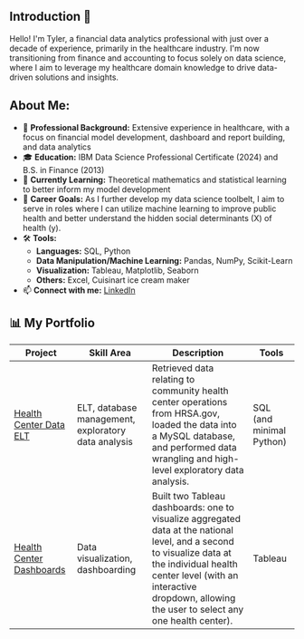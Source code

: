 ## Introduction 👋

Hello! I'm Tyler, a financial data analytics professional with just over a decade of experience, primarily in the healthcare industry. I'm now transitioning from finance and accounting to focus solely on data science, where I aim to leverage my healthcare domain knowledge to drive data-driven solutions and insights.

## About Me:
- 💼 **Professional Background:** Extensive experience in healthcare, with a focus on financial model development, dashboard and report building, and data analytics
- 🎓 **Education:** IBM Data Science Professional Certificate (2024) and B.S. in Finance (2013)
- 🌱 **Currently Learning:** Theoretical mathematics and statistical learning to better inform my model development
- 🥅 **Career Goals:** As I further develop my data science toolbelt, I aim to serve in roles where I can utilize machine learning to improve public health and better understand the hidden social determinants (X) of health (y).
- 🛠️ **Tools:**
  - **Languages:** SQL, Python
  - **Data Manipulation/Machine Learning:** Pandas, NumPy, Scikit-Learn
  - **Visualization:** Tableau, Matplotlib, Seaborn
  - **Others:** Excel, Cuisinart ice cream maker
- 📫 **Connect with me:** [LinkedIn](https://www.linkedin.com/in/tylerdardis/)

## 📊 My Portfolio
| Project      | Skill Area      | Description              | Tools      |
| ------------ | ------------- | ------------------------ | ---------- |
| [Health Center Data ELT](https://github.com/tyler-dardis/Health-Center-Data-ELT) | ELT, database management, exploratory data analysis | Retrieved data relating to community health center operations from HRSA.gov, loaded the data into a MySQL database, and performed data wrangling and high-level exploratory data analysis. | SQL (and minimal Python) |
| [Health Center Dashboards](https://github.com/tyler-dardis/Health-Center-Dashboards) | Data visualization, dashboarding | Built two Tableau dashboards: one to visualize aggregated data at the national level, and a second to visualize data at the individual health center level (with an interactive dropdown, allowing the user to select any one health center). | Tableau |
